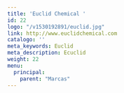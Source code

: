 ```yaml
---
title: 'Euclid Chemical '
id: 22
logo: "/v1530192891/euclid.jpg"
link: http://www.euclidchemical.com
catalogo: ''
meta_keywords: Euclid
meta_description: Ecuclid
weight: 22
menu:
  principal:
    parent: "Marcas"
---
```

